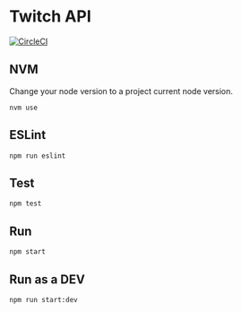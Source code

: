 Twitch API
=====================

[![CircleCI](https://circleci.com/gh/fabiohbarbosa/twitch-api.svg?style=svg)](https://circleci.com/gh/fabiohbarbosa/twitch-api)

## NVM

Change your node version to a project current node version.

`nvm use`

## ESLint

`npm run eslint`

## Test

`npm test`


## Run

`npm start`

## Run as a DEV

`npm run start:dev`
